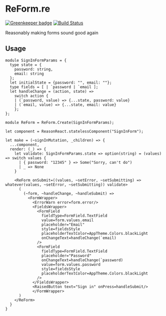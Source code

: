 # ReForm.re

[![Greenkeeper badge](https://badges.greenkeeper.io/Astrocoders/bs-package-boilerplate.svg)](https://greenkeeper.io/)
[![Build Status](https://travis-ci.org/Astrocoders/bs-package-boilerplate.svg?branch=master)](https://travis-ci.org/Astrocoders/bs-package-boilerplate)

Reasonably making forms sound good again

## Usage

```reason
module SignInFormParams = {
  type state = {
    password: string,
    email: string
  };
  let initialState = {password: "", email: ""};
  type fields = [ | `password | `email ];
  let handleChange = (action, state) =>
    switch action {
    | (`password, value) => {...state, password: value}
    | (`email, value) => {...state, email: value}
    };
};

module ReForm = ReForm.Create(SignInFormParams);

let component = ReasonReact.statelessComponent("SignInForm");

let make = (~signInMutation, _children) => {
  ...component,
  render: (_) => {
    let validate: SignInFormParams.state => option(string) = (values) => switch values {
      | { password: "12345" } => Some("Sorry, can't do")
      | _ => None
    }

    <ReForm onSubmit=((values, ~setError, ~setSubmitting) => whatever(values, ~setError, ~setSubmitting)) validate>
      (
        (~form, ~handleChange, ~handleSubmit) =>
          <FormWrapper>
            <ErrorWarn error=form.error/>
            <FieldsWrapper>
              <FormField
                fieldType=FormField.TextField
                value=form.values.email
                placeholder="Email"
                style=fieldsStyle
                placeholderTextColor=AppTheme.Colors.blackLight
                onChangeText=handleChange(`email)
              />
              <FormField
                fieldType=FormField.TextField
                placeholder="Password"
                onChangeText=handleChange(`password)
                value=form.values.password
                style=fieldsStyle
                placeholderTextColor=AppTheme.Colors.blackLight
              />
            </FieldsWrapper>
            <RaisedButton text="Sign in" onPress=handleSubmit/>
            </FormWrapper>
      )
    </ReForm>
  }
}
```
